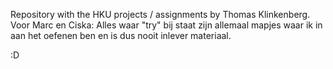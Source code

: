 Repository with the HKU projects / assignments by Thomas Klinkenberg. Voor Marc en Ciska: Alles waar "try" bij staat zijn allemaal mapjes waar ik in aan het oefenen ben en is dus nooit inlever materiaal.

:D
